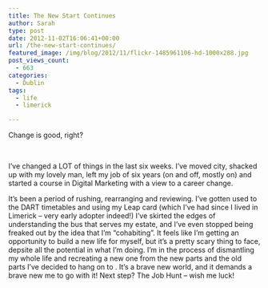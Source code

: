 ```yaml
---
title: The New Start Continues
author: Sarah
type: post
date: 2012-11-02T16:06:41+00:00
url: /the-new-start-continues/
featured_image: /img/blog/2012/11/flickr-1485961106-hd-1000x288.jpg
post_views_count:
  - 663
categories:
  - Dublin
tags:
  - life
  - limerick

---
```

Change is good, right?

&nbsp;

I’ve changed a LOT of things in the last six weeks. I’ve moved city, shacked up with my lovely man, left my job of six years (on and off, mostly on) and started a course in Digital Marketing with a view to a career change.

<div>
  <p>
    It’s been a period of rushing, rearranging and reviewing. I’ve gotten used to the DART timetables and using my Leap card (which I’ve had since I lived in Limerick &#8211; very early adopter indeed!) I’ve skirted the edges of understanding the bus that serves my estate, and I’ve even stopped being freaked out by the idea that I’m “cohabiting”. It feels like I’m getting an opportunity to build a new life for myself, but it’s a pretty scary thing to face, depsite all the potential in what I’m doing. I’m in the process of dismantling my whole life and recreating a new one from the new parts and the old parts I’ve decided to hang on to . It’s a brave new world, and it demands a brave new me to go with it! Next step? The Job Hunt &#8211; wish me luck!
  </p>
</div>